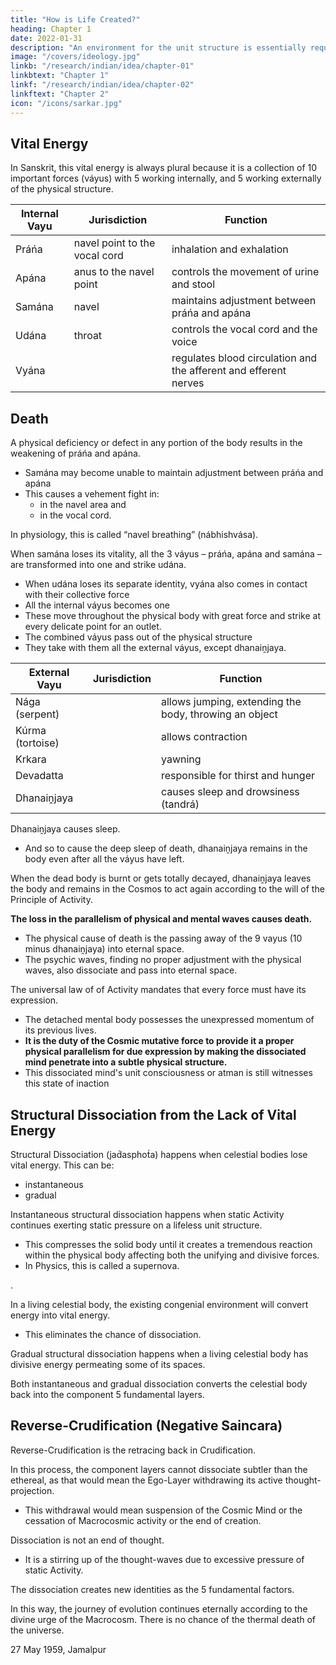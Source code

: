 ```yaml
---
title: "How is Life Created?"
heading: Chapter 1 
date: 2022-01-31
description: "An environment for the unit structure is essentially required where all these 5 fundamental layers are available in requisite quantity. Life can get expression only under such a condition"
image: "/covers/ideology.jpg"
linkb: "/research/indian/idea/chapter-01"
linkbtext: "Chapter 1"
linkf: "/research/indian/idea/chapter-02"
linkftext: "Chapter 2"
icon: "/icons/sarkar.jpg"
---
```




## Vital Energy

In Sanskrit, this vital energy is always plural because it is a collection of 10 important forces (váyus) with 5 working internally, and 5 working externally of the physical structure.


Internal Vayu | Jurisdiction | Function 
--- | --- | --- 
Práńa | navel point to the vocal cord | inhalation and exhalation
Apána | <!-- páyu --> anus to the navel point | controls the movement of urine and stool
Samána | navel | maintains adjustment between práńa and apána
Udána | throat | controls the vocal cord and the voice
Vyána | | regulates blood circulation and the afferent and efferent nerves


## Death

A physical deficiency or defect in any portion of the body results in the weakening of práńa and apána.
- Samána may become unable to maintain adjustment between práńa and apána
- This causes a vehement fight in:
  - in the navel area and
  - in the vocal cord. 

In physiology, this is called “navel breathing” (nábhishvása). 

When samána loses its vitality, all the 3 váyus – práńa, apána and samána – are transformed into one and strike udána. 
- When udána loses its separate identity, vyána also comes in contact with their collective force
- All the internal váyus <!-- associated into --> becomes one
- These move throughout the physical body with great force and strike at every delicate point for an outlet. 
- The combined váyus pass out of the physical structure
- They take with them <!-- , and with their passing away from the physical structure --> all the external váyus, except dhanaiṋjaya.

External Vayu | Jurisdiction | Function 
--- | --- | --- 
Nága (serpent) | | allows jumping, extending the body, throwing an object
Kúrma (tortoise) | | allows contraction
Krkara | | yawning
Devadatta | | responsible for thirst and hunger
Dhanaiṋjaya | | causes sleep and drowsiness (tandrá)


Dhanaiṋjaya causes sleep. 
- And so to cause the deep sleep of death, dhanaiṋjaya remains in the body even after all the váyus have left.

When the dead body is burnt or gets totally decayed, dhanaiṋjaya leaves the body and remains in the Cosmos to act again according to the will of the Principle of Activity.

**The loss in the parallelism of physical and mental waves causes death.** 
- The physical cause of death is the passing away of the 9 vayus (10 minus dhanaiṋjaya) into eternal space. 
- The psychic waves, finding no proper adjustment with the physical waves, also dissociate and pass into eternal space. 

The universal law of of Activity mandates that <!--  (which it had to express according to the  Prakrti that --> every force must have its expression. 
- The detached mental body possesses the unexpressed momentum of its previous lives.
- **It is the duty of the Cosmic mutative force to provide it a proper physical parallelism for due expression by making the dissociated mind penetrate into a subtle physical structure.** 
- This dissociated mind's unit consciousness or atman is still witnesses this state of inaction

<!--  has, therefore, the witnessing entity who witnesses the mind which is in a state of inaction (or converted into karmáshaya – saḿskára, or reaction in its potentiality).
 
Since the mind exists, the mental plate exists, and the reflection of Puruśottama must remain. 
The Átman, therefore, remains associated with the jiivátman. 
The ultimate knowership, doership and base of existence lie in the átman. 
The átman is the witnessing entity without which there is no meaning of the mind working or activating the internal saḿskáras into tanmátras. 
Without the átman, the mind cannot perceive or receive the incoming quantum-perceptionstanmátras . This is why the ultimate knowership or doership lies in the átman. 
The átman witnesses the mind itself. The ultimate residence of the mind is the átman. --> 
<!-- The physical cause of death has been discussed above. Let us now see the physical cause of life. -->










## Structural Dissociation from the Lack of Vital Energy

Structural Dissociation (jad́asphot́a) happens when celestial bodies lose vital energy. This can be:
- instantaneous
- gradual


Instantaneous structural dissociation happens when static Activity <!-- Prakrti --> continues exerting static pressure<!--  or bala --> on a lifeless unit structure. 
- This compresses the solid body until it creates a tremendous reaction within the physical body affecting both the unifying and divisive forces. 
- In Physics, this is called a supernova.

<!-- Unable to express life, the  becomes more compressed. Eventually, this creates --> <!-- Consequently, a stage will come when there will be little interatomic space within . If static Prakrti exerts more pressure, there will be -->  <!-- interial and the exterial --> <!-- forces. This leads to an instantaneous structural dissociation (jad́asphot́a). -->  <!-- "" -->.

In a living celestial body, the existing congenial environment will convert energy into vital energy. <!--  cause transformation of práńa into práńáh. --> 
- This eliminates the chance of dissociation.


Gradual structural dissociation happens when a living celestial body has divisive energy <!-- práńa --> permeating some of its spaces. 


<!-- dissociation occurs gradually in some spaces of the structure, then the bursting up becomes gradual. -->

Both instantaneous and gradual dissociation converts the celestial body back into the component 5 fundamental layers.
<!-- Due to jad́asphot́a, gradual or , the component factors of the physical structure get dissociated into the  factors.  -->


## Reverse-Crudification (Negative Saincara)

Reverse-Crudification <!-- Negative saiṋcara --> is the retracing back in Crudification<!-- saiṋcara -->. 

In this process, the component layers <!-- factors --> cannot dissociate subtler than the ethereal, as that would mean the Ego-Layer withdrawing its active thought-projection. 
- This withdrawal would mean suspension of the Cosmic Mind or the cessation of Macrocosmic activity or the end of creation.<!-- , as creation itself is only a thought-projection of the Macrocosm.  -->

Dissociation is not an end of thought.
- It is a <!-- Bursting up is not a phenomenon of withdrawal, but a --> stirring up of the thought-waves due to excessive pressure of static Activity<!-- Prakrti -->.

The dissociation creates new identities as the 5 fundamental factors.

In this way, the journey of evolution continues eternally according to the divine urge of the Macrocosm. There is no chance of the thermal death of the universe.


27 May 1959, Jamalpur
